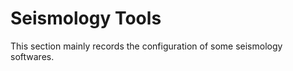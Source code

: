 # Seismology Tools


This section mainly records the configuration of some seismology softwares.

```{tableofcontents}
```

